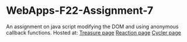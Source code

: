 # WebApps-F22-Assignment-7
An assignment on java script modifying the DOM and using anonymous callback functions.
Hosted at:
[Treasure page](https://44-563-web-apps-f22.github.io/44563-webapps-assignment-7-AnjaliBhogi2001/treasure.html)
[Reaction page](https://44-563-web-apps-f22.github.io/44563-webapps-assignment-7-AnjaliBhogi2001/reaction.html)
[Cycler page](https://44-563-web-apps-f22.github.io/44563-webapps-assignment-7-AnjaliBhogi2001/cycler.html)